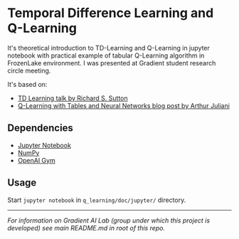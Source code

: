 # Temporal Difference Learning and Q-Learning

It's theoretical introduction to TD-Learning and Q-Learning in jupyter notebook with practical example of tabular Q-Learning algorithm in FrozenLake environment.
I was presented at Gradient student research circle meeting.

It's based on:
* [TD Learning talk by Richard S. Sutton](http://videolectures.net/deeplearning2017_sutton_td_learning/)
* [Q-Learning with Tables and Neural Networks blog post by Arthur Juliani](https://medium.com/emergent-future/simple-reinforcement-learning-with-tensorflow-part-0-q-learning-with-tables-and-neural-networks-d195264329d0)

## Dependencies

* [Jupyter Notebook](http://jupyter.readthedocs.io/en/latest/install.html)
* [NumPy](https://www.scipy.org/install.html)
* [OpenAI Gym](https://gym.openai.com/docs/)

## Usage

Start `jupyter notebook` in `q_learning/doc/jupyter/` directory.

---
_For information on Gradient AI Lab (group under which this project is developed) see main README.md in root of this repo._
